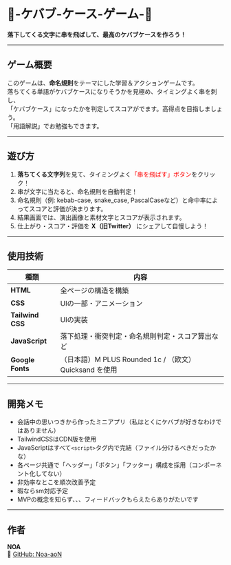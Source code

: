 # 🥙-ケバブ-ケース-ゲーム-🥙  
**落下してくる文字に串を飛ばして、最高のケバブケースを作ろう！**

---
## ゲーム概要
このゲームは、**命名規則**をテーマにした学習＆アクションゲームです。<br>
落ちてくる単語がケバブケースになりそうかを見極め、タイミングよく串を刺し、<br>
「ケバブケース」になったかを判定してスコアがでます。高得点を目指しましょう。<br>
「用語解説」でお勉強もできます。

---
## 遊び方
1. **落ちてくる文字列**を見て、タイミングよく<span style="color:red">「串を飛ばす」ボタン</span>をクリック！
2. 串が文字に当たると、命名規則を自動判定！
3. 命名規則（例: kebab-case, snake_case, PascalCaseなど）と命中率によってスコアと評価が決まります。
4. 結果画面では、演出画像と素材文字とスコアが表示されます。
5. 仕上がり・スコア・評価を **X（旧Twitter）** にシェアして自慢しよう！

---
## 使用技術
| 種類 | 内容 |
|------|------|
| **HTML** | 全ページの構造を構築 |
| **CSS** | UIの一部・アニメーション |
| **Tailwind CSS** | UIの実装 |
| **JavaScript** | 落下処理・衝突判定・命名規則判定・スコア算出など |
| **Google Fonts** | （日本語）M PLUS Rounded 1c / （欧文）Quicksand を使用 |

---
## 開発メモ
- 会話中の思いつきから作ったミニアプリ（私はとくにケバブが好きなわけではありません）
- TailwindCSSはCDN版を使用
- JavaScriptはすべて`<script>`タグ内で完結（ファイル分けるべきだったかな）
- 各ページ共通で「ヘッダー」「ボタン」「フッター」構成を採用（コンポーネント化してない）
- 非効率なとこを順次改善予定
- 暇ならsm対応予定
- MVPの概念を知らず、、、フィードバックもらえたらありがたいです

---

## 作者
**NOA**  
📘 [GitHub: Noa-aoN](https://github.com/Noa-aoN)
